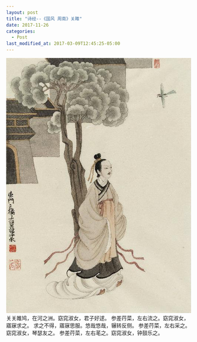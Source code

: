 ```yaml
---
layout: post
title: "诗经--《国风 周南》关雎"
date: 2017-11-26
categories:
  - Post
last_modified_at: 2017-03-09T12:45:25-05:00
---
```

![Aaron Swartz](https://raw.githubusercontent.com/xlingyu/xlingyu.github.io/master/assets/blog-images/2.jpg)
关关雎鸠，在河之洲。窈窕淑女，君子好逑。
参差荇菜，左右流之。窈窕淑女，寤寐求之。
求之不得，寤寐思服。悠哉悠哉，辗转反侧。
参差荇菜，左右采之。窈窕淑女，琴瑟友之。
参差荇菜，左右芼之。窈窕淑女，钟鼓乐之。
